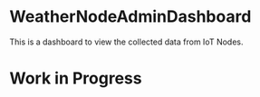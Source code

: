 # WeatherNodeAdminDashboard

This is a dashboard to view the collected data from IoT Nodes.

# Work in Progress
